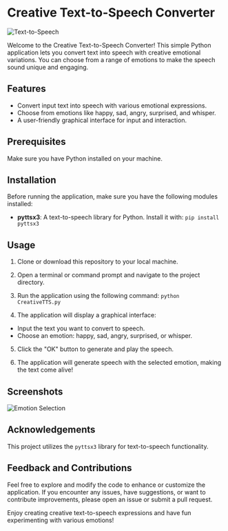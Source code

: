 # Creative Text-to-Speech Converter

![Text-to-Speech](screenshot.png)

Welcome to the Creative Text-to-Speech Converter! This simple Python application lets you convert text into speech with creative emotional variations. You can choose from a range of emotions to make the speech sound unique and engaging.

## Features

- Convert input text into speech with various emotional expressions.
- Choose from emotions like happy, sad, angry, surprised, and whisper.
- A user-friendly graphical interface for input and interaction.

## Prerequisites

Make sure you have Python installed on your machine.

## Installation

Before running the application, make sure you have the following modules installed:

- **pyttsx3**: A text-to-speech library for Python. Install it with: `pip install pyttsx3`

## Usage

1. Clone or download this repository to your local machine.

2. Open a terminal or command prompt and navigate to the project directory.

3. Run the application using the following command: `python CreativeTTS.py`

4. The application will display a graphical interface:
- Input the text you want to convert to speech.
- Choose an emotion: happy, sad, angry, surprised, or whisper.

5. Click the "OK" button to generate and play the speech.

6. The application will generate speech with the selected emotion, making the text come alive!

## Screenshots

![Emotion Selection](screenshot2.png)

## Acknowledgements

This project utilizes the `pyttsx3` library for text-to-speech functionality.

## Feedback and Contributions

Feel free to explore and modify the code to enhance or customize the application. If you encounter any issues, have suggestions, or want to contribute improvements, please open an issue or submit a pull request.

Enjoy creating creative text-to-speech expressions and have fun experimenting with various emotions!

